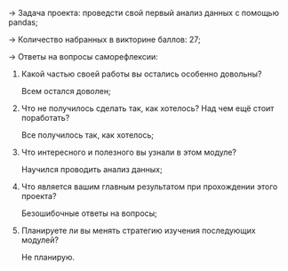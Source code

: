 

→ Задача проекта: проведсти свой первый анализ данных с помощью pandas;

→ Количество набранных в викторине баллов: 27;

→ Ответы на вопросы саморефлексии:

1. Какой частью своей работы вы остались особенно довольны?

    Всем остался доволен;

2. Что не получилось сделать так, как хотелось? Над чем ещё стоит поработать?

    Все получилось так, как хотелось;
    
3. Что интересного и полезного вы узнали в этом модуле?

    Научился проводить анализ данных;

4. Что является вашим главным результатом при прохождении этого проекта?

    Безошибочные ответы на вопросы;

5. Планируете ли вы менять стратегию изучения последующих модулей?

    Не планирую.